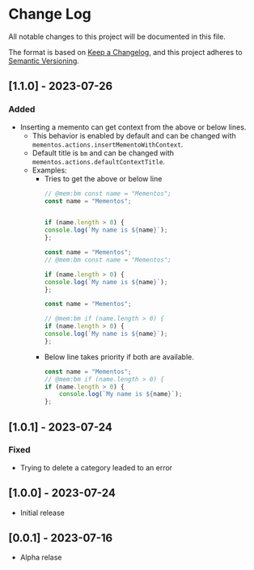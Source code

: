# Change Log

All notable changes to this project will be documented in this file.

The format is based on [Keep a Changelog](https://keepachangelog.com/en/1.0.0/),
and this project adheres to [Semantic Versioning](https://semver.org/spec/v2.0.0.html).

## [1.1.0] - 2023-07-26

### Added

- Inserting a memento can get context from the above or below lines.
  - This behavior is enabled by default and can be changed with `mementos.actions.insertMementoWithContext`.
  - Default title is `bm` and can be changed with `mementos.actions.defaultContextTitle`.
  - Examples:
	- Tries to get the above or below line
		```js
		// @mem:bm const name = "Mementos";
		const name = "Mementos";
		
		
		if (name.length > 0) {
		console.log(`My name is ${name}`);
		};
		```
		```js
		const name = "Mementos";
		// @mem:bm const name = "Mementos";
		
		if (name.length > 0) {
		console.log(`My name is ${name}`);
		};
		```
		```js
		const name = "Mementos";
		
		// @mem:bm if (name.length > 0) {
		if (name.length > 0) {
		console.log(`My name is ${name}`);
		};
		```
	- Below line takes priority if both are available.
		```js
		const name = "Mementos";
		// @mem:bm if (name.length > 0) {
		if (name.length > 0) {
			console.log(`My name is ${name}`);
		};
		```



## [1.0.1] - 2023-07-24

### Fixed

- Trying to delete a category leaded to an error



## [1.0.0] - 2023-07-24

- Initial release



## [0.0.1] - 2023-07-16

- Alpha relase